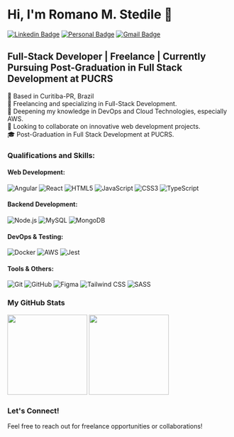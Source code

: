 # Hi, I'm Romano M. Stedile 👋

[![Linkedin Badge](https://img.shields.io/badge/-LinkedIn-b8326f?style=flat-square&logo=Linkedin&logoColor=white&link=https://www.linkedin.com/in/romano-stedile/)](https://www.linkedin.com/in/romano-stedile/)
[![Personal Badge](https://img.shields.io/badge/-Website-b8326f?style=flat-square&logo=Me&logoColor=white&link=https://romanostd.github.io/personal-page/)](https://romanostd.github.io/personal-page/)
[![Gmail Badge](https://img.shields.io/badge/-Email-b8326f?style=flat-square&logo=Gmail&logoColor=white&link=mailto:romanostedile@gmail.com)](mailto:romanostedile@gmail.com)

## Full-Stack Developer | Freelance | Currently Pursuing Post-Graduation in Full Stack Development at PUCRS

📍 Based in Curitiba-PR, Brazil  
🔭 Freelancing and specializing in Full-Stack Development.  
🌱 Deepening my knowledge in DevOps and Cloud Technologies, especially AWS.  
👯 Looking to collaborate on innovative web development projects.  
🎓 Post-Graduation in Full Stack Development at PUCRS.  

### Qualifications and Skills:

#### Web Development: 
![Angular](https://img.shields.io/badge/Angular-b8326f?style=flat-square&logo=angular&logoColor=white) 
![React](https://img.shields.io/badge/React-b8326f?style=flat-square&logo=react&logoColor=white) 
![HTML5](https://img.shields.io/badge/HTML5-b8326f?style=flat-square&logo=html5&logoColor=white) 
![JavaScript](https://img.shields.io/badge/JavaScript-b8326f?style=flat-square&logo=javascript&logoColor=white) 
![CSS3](https://img.shields.io/badge/CSS3-b8326f?style=flat-square&logo=css3&logoColor=white) 
![TypeScript](https://img.shields.io/badge/TypeScript-b8326f?style=flat-square&logo=typescript&logoColor=white)

#### Backend Development:
![Node.js](https://img.shields.io/badge/Node.js-b8326f?style=flat-square&logo=node-dot-js&logoColor=white)
![MySQL](https://img.shields.io/badge/MySQL-b8326f?style=flat-square&logo=mysql&logoColor=white)
![MongoDB](https://img.shields.io/badge/MongoDB-b8326f?style=flat-square&logo=mongodb&logoColor=white)

#### DevOps & Testing:
![Docker](https://img.shields.io/badge/Docker-b8326f?style=flat-square&logo=docker&logoColor=white)
![AWS](https://img.shields.io/badge/Amazon_AWS-b8326f?style=flat-square&logo=amazonaws&logoColor=white)
![Jest](https://img.shields.io/badge/Jest-b8326f?style=flat-square&logo=jest&logoColor=white)

#### Tools & Others:
![Git](https://img.shields.io/badge/Git-b8326f?style=flat-square&logo=git&logoColor=white)
![GitHub](https://img.shields.io/badge/GitHub-b8326f?style=flat-square&logo=github&logoColor=white)
![Figma](https://img.shields.io/badge/Figma-b8326f?style=flat-square&logo=figma&logoColor=white)
![Tailwind CSS](https://img.shields.io/badge/Tailwind_CSS-b8326f?style=flat-square&logo=tailwind-css&logoColor=white)
![SASS](https://img.shields.io/badge/Sass-b8326f?style=flat-square&logo=sass&logoColor=white)

### My GitHub Stats

<p float="left">
  <img src="https://github-readme-stats.vercel.app/api?username=romanostd&show_icons=true&theme=radical" height="180">
  <img src="https://github-readme-stats.vercel.app/api/top-langs/?username=romanostd&theme=radical&layout=compact" height="180">
</p>

### Let's Connect!
Feel free to reach out for freelance opportunities or collaborations!
